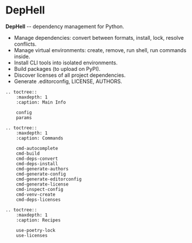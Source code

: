 # DepHell

**DepHell** -- dependency management for Python.

+ Manage dependencies: convert between formats, install, lock, resolve conflicts.
+ Manage virtual environments: create, remove, run shell, run commands inside.
+ Install CLI tools into isolated environments.
+ Build packages (to upload on PyPI).
+ Discover licenses of all project dependencies.
+ Generate .editorconfig, LICENSE, AUTHORS.

```eval_rst
.. toctree::
    :maxdepth: 1
    :caption: Main Info

    config
    params

.. toctree::
    :maxdepth: 1
    :caption: Commands

    cmd-autocomplete
    cmd-build
    cmd-deps-convert
    cmd-deps-install
    cmd-generate-authors
    cmd-generate-config
    cmd-generate-editorconfig
    cmd-generate-license
    cmd-inspect-config
    cmd-venv-create
    cmd-deps-licenses

.. toctree::
    :maxdepth: 1
    :caption: Recipes

    use-poetry-lock
    use-licenses
```
